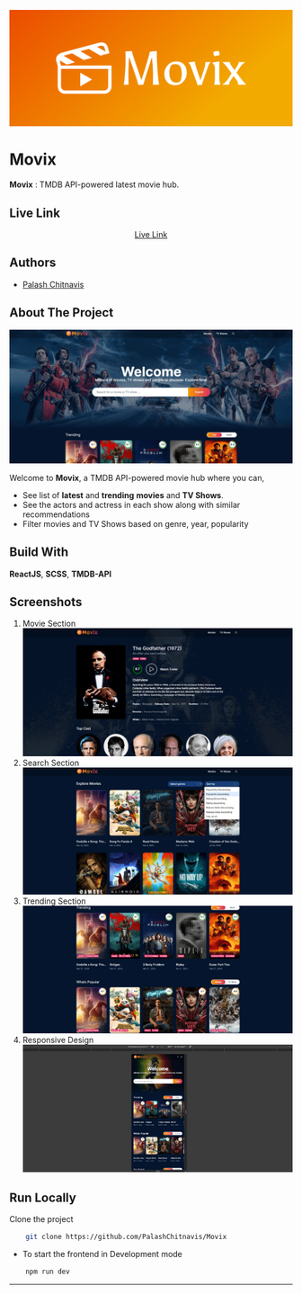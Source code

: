 ![Cover](https://github.com/PalashChitnavis/Movix/blob/master/public/cover-min.png)

# Movix

**Movix** : TMDB API-powered latest movie hub.

## Live Link
<div align="center">
  <a href="https://movix-ptc.netlify.app/" target="_blank">Live Link</a>
</div>



## Authors
- [Palash Chitnavis](https://www.github.com/PalashChitnavis)

## About The Project

![HomePage](https://github.com/PalashChitnavis/Movix/blob/master/public/home-page-min.png)

Welcome to **Movix**, a TMDB API-powered movie hub where you can,
- See list of **latest** and **trending** **movies** and **TV Shows**.
- See the actors and actress in each show along with similar recommendations
- Filter movies and TV Shows based on genre, year, popularity

## Build With

**ReactJS**, **SCSS**, **TMDB-API**

## Screenshots

1. Movie Section![App Screenshot](https://github.com/PalashChitnavis/Movix/blob/master/public/movie-section-min.png)
2. Search Section
   ![App Screenshot](https://github.com/PalashChitnavis/Movix/blob/master/public/search-section-min.png)
3. Trending Section
   ![App Screenshot](https://github.com/PalashChitnavis/Movix/blob/master/public/trending-section-min.png)
4. Responsive Design
   ![App Screenshot](https://github.com/PalashChitnavis/Movix/blob/master/public/responsive-design-min.png)


## Run Locally

Clone the project

```bash
	git clone https://github.com/PalashChitnavis/Movix
```


- To start the frontend in Development mode

```bash
	npm run dev
```
---
